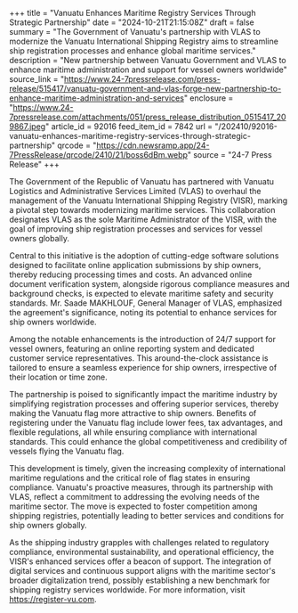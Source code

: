 +++
title = "Vanuatu Enhances Maritime Registry Services Through Strategic Partnership"
date = "2024-10-21T21:15:08Z"
draft = false
summary = "The Government of Vanuatu's partnership with VLAS to modernize the Vanuatu International Shipping Registry aims to streamline ship registration processes and enhance global maritime services."
description = "New partnership between Vanuatu Government and VLAS to enhance maritime administration and support for vessel owners worldwide"
source_link = "https://www.24-7pressrelease.com/press-release/515417/vanuatu-government-and-vlas-forge-new-partnership-to-enhance-maritime-administration-and-services"
enclosure = "https://www.24-7pressrelease.com/attachments/051/press_release_distribution_0515417_209867.jpeg"
article_id = 92016
feed_item_id = 7842
url = "/202410/92016-vanuatu-enhances-maritime-registry-services-through-strategic-partnership"
qrcode = "https://cdn.newsramp.app/24-7PressRelease/qrcode/2410/21/boss6dBm.webp"
source = "24-7 Press Release"
+++

<p>The Government of the Republic of Vanuatu has partnered with Vanuatu Logistics and Administrative Services Limited (VLAS) to overhaul the management of the Vanuatu International Shipping Registry (VISR), marking a pivotal step towards modernizing maritime services. This collaboration designates VLAS as the sole Maritime Administrator of the VISR, with the goal of improving ship registration processes and services for vessel owners globally.</p><p>Central to this initiative is the adoption of cutting-edge software solutions designed to facilitate online application submissions by ship owners, thereby reducing processing times and costs. An advanced online document verification system, alongside rigorous compliance measures and background checks, is expected to elevate maritime safety and security standards. Mr. Saade MAKHLOUF, General Manager of VLAS, emphasized the agreement's significance, noting its potential to enhance services for ship owners worldwide.</p><p>Among the notable enhancements is the introduction of 24/7 support for vessel owners, featuring an online reporting system and dedicated customer service representatives. This around-the-clock assistance is tailored to ensure a seamless experience for ship owners, irrespective of their location or time zone.</p><p>The partnership is poised to significantly impact the maritime industry by simplifying registration processes and offering superior services, thereby making the Vanuatu flag more attractive to ship owners. Benefits of registering under the Vanuatu flag include lower fees, tax advantages, and flexible regulations, all while ensuring compliance with international standards. This could enhance the global competitiveness and credibility of vessels flying the Vanuatu flag.</p><p>This development is timely, given the increasing complexity of international maritime regulations and the critical role of flag states in ensuring compliance. Vanuatu's proactive measures, through its partnership with VLAS, reflect a commitment to addressing the evolving needs of the maritime sector. The move is expected to foster competition among shipping registries, potentially leading to better services and conditions for ship owners globally.</p><p>As the shipping industry grapples with challenges related to regulatory compliance, environmental sustainability, and operational efficiency, the VISR's enhanced services offer a beacon of support. The integration of digital services and continuous support aligns with the maritime sector's broader digitalization trend, possibly establishing a new benchmark for shipping registry services worldwide. For more information, visit <a href='https://register-vu.com' rel='nofollow' target='_blank'>https://register-vu.com</a>.</p>
